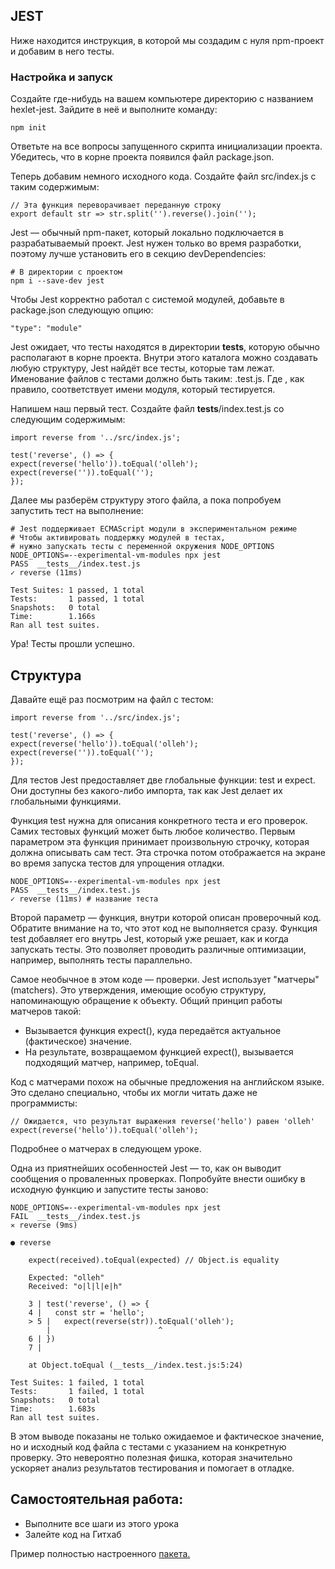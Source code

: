 ## JEST

Ниже находится инструкция, в которой мы создадим с нуля npm-проект и добавим в него тесты.

### Настройка и запуск

Создайте где-нибудь на вашем компьютере директорию с названием hexlet-jest. Зайдите в неё и выполните команду:

    npm init

Ответьте на все вопросы запущенного скрипта инициализации проекта. Убедитесь, что в корне проекта появился файл package.json.

Теперь добавим немного исходного кода. Создайте файл src/index.js с таким содержимым:

    // Эта функция переворачивает переданную строку
    export default str => str.split('').reverse().join('');

Jest — обычный npm-пакет, который локально подключается в разрабатываемый проект. Jest нужен только во время разработки, поэтому лучше установить его в секцию devDependencies:

    # В директории с проектом
    npm i --save-dev jest

Чтобы Jest корректно работал с системой модулей, добавьте в package.json следующую опцию:

    "type": "module"

Jest ожидает, что тесты находятся в директории __tests__, которую обычно располагают в корне проекта. Внутри этого каталога можно создавать любую структуру, Jest найдёт все тесты, которые там лежат. Именование файлов с тестами должно быть таким: <name>.test.js. Где <name>, как правило, соответствует имени модуля, который тестируется.

Напишем наш первый тест. Создайте файл __tests__/index.test.js со следующим содержимым:

    import reverse from '../src/index.js';

    test('reverse', () => {
    expect(reverse('hello')).toEqual('olleh');
    expect(reverse('')).toEqual('');
    });

Далее мы разберём структуру этого файла, а пока попробуем запустить тест на выполнение:

    # Jest поддерживает ECMAScript модули в экспериментальном режиме
    # Чтобы активировать поддержку модулей в тестах,
    # нужно запускать тесты с переменной окружения NODE_OPTIONS
    NODE_OPTIONS=--experimental-vm-modules npx jest
    PASS  __tests__/index.test.js
    ✓ reverse (11ms)

    Test Suites: 1 passed, 1 total
    Tests:       1 passed, 1 total
    Snapshots:   0 total
    Time:        1.166s
    Ran all test suites.

Ура! Тесты прошли успешно.

## Структура

Давайте ещё раз посмотрим на файл с тестом:

    import reverse from '../src/index.js';

    test('reverse', () => {
    expect(reverse('hello')).toEqual('olleh');
    expect(reverse('')).toEqual('');
    });

Для тестов Jest предоставляет две глобальные функции: test и expect. Они доступны без какого-либо импорта, так как Jest делает их глобальными функциями.

Функция test нужна для описания конкретного теста и его проверок. Самих тестовых функций может быть любое количество. Первым параметром эта функция принимает произвольную строчку, которая должна описывать сам тест. Эта строчка потом отображается на экране во время запуска тестов для упрощения отладки.

    NODE_OPTIONS=--experimental-vm-modules npx jest
    PASS  __tests__/index.test.js
    ✓ reverse (11ms) # название теста


Второй параметр — функция, внутри которой описан проверочный код. Обратите внимание на то, что этот код не выполняется сразу. Функция test добавляет его внутрь Jest, который уже решает, как и когда запускать тесты. Это позволяет проводить различные оптимизации, например, выполнять тесты параллельно.

Самое необычное в этом коде — проверки. Jest использует "матчеры" (matchers). Это утверждения, имеющие особую структуру, напоминающую обращение к объекту. Общий принцип работы матчеров такой:
* Вызывается функция expect(), куда передаётся актуальное (фактическое) значение.
* На результате, возвращаемом функцией expect(), вызывается подходящий матчер, например, toEqual.

Код с матчерами похож на обычные предложения на английском языке. Это сделано специально, чтобы их могли читать даже не программисты:

    // Ожидается, что результат выражения reverse('hello') равен 'olleh'
    expect(reverse('hello')).toEqual('olleh');

Подробнее о матчерах в следующем уроке.

Одна из приятнейших особенностей Jest — то, как он выводит сообщения о проваленных проверках. Попробуйте внести ошибку в исходную функцию и запустите тесты заново:

    NODE_OPTIONS=--experimental-vm-modules npx jest
    FAIL  __tests__/index.test.js
    ✕ reverse (9ms)

    ● reverse

        expect(received).toEqual(expected) // Object.is equality

        Expected: "olleh"
        Received: "o|l|l|e|h"

        3 | test('reverse', () => {
        4 |   const str = 'hello';
        > 5 |   expect(reverse(str)).toEqual('olleh');
            |                        ^
        6 | })
        7 |

        at Object.toEqual (__tests__/index.test.js:5:24)

    Test Suites: 1 failed, 1 total
    Tests:       1 failed, 1 total
    Snapshots:   0 total
    Time:        1.683s
    Ran all test suites.

В этом выводе показаны не только ожидаемое и фактическое значение, но и исходный код файла с тестами с указанием на конкретную проверку. Это невероятно полезная фишка, которая значительно ускоряет анализ результатов тестирования и помогает в отладке.

## Самостоятельная работа:
* Выполните все шаги из этого урока
* Залейте код на Гитхаб

Пример полностью настроенного [пакета.](https://github.com/hexlet-boilerplates/nodejs-package)